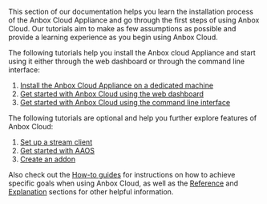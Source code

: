 This section of our documentation helps you learn the installation process of the Anbox Cloud Appliance and go through the first steps of using Anbox Cloud. Our tutorials aim to make as few assumptions as possible and provide a learning experience as you begin using Anbox Cloud.

The following tutorials help you install the Anbox cloud Appliance and start using it either through the web dashboard or through the command line interface:
1. [Install the Anbox Cloud Appliance on a dedicated machine](https://discourse.ubuntu.com/t/22681)
1. [Get started with Anbox Cloud using the web dashboard](https://discourse.ubuntu.com/t/24958)
1. [Get started with Anbox Cloud using the command line interface](https://discourse.ubuntu.com/t/17756) 

The following tutorials are optional and help you further explore features of Anbox Cloud:
1. [Set up a stream client](https://discourse.ubuntu.com/t/set-up-a-stream-client/37328)
1. [Get started with AAOS](https://discourse.ubuntu.com/t/create-and-stream-an-aaos-application/45467)
1. [Create an addon](https://discourse.ubuntu.com/t/25284)

Also check out the [How-to guides](https://discourse.ubuntu.com/t/how-to-guides/28827) for instructions on how to achieve specific goals when using Anbox Cloud, as well as the [Reference](https://discourse.ubuntu.com/t/reference/28828) and [Explanation](https://discourse.ubuntu.com/t/explanation/28829) sections for other helpful information.

